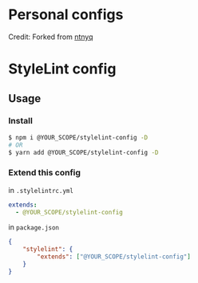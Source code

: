 # Personal configs

Credit:  Forked from [ntnyq](https://github.com/ntnyq/configs)

# StyleLint config

## Usage

### Install

```bash
$ npm i @YOUR_SCOPE/stylelint-config -D
# OR
$ yarn add @YOUR_SCOPE/stylelint-config -D
```

### Extend this config

in `.stylelintrc.yml`

```yaml
extends:
  - @YOUR_SCOPE/stylelint-config
```

in `package.json`

```json
{
    "stylelint": {
        "extends": ["@YOUR_SCOPE/stylelint-config"]
    }
}
```
